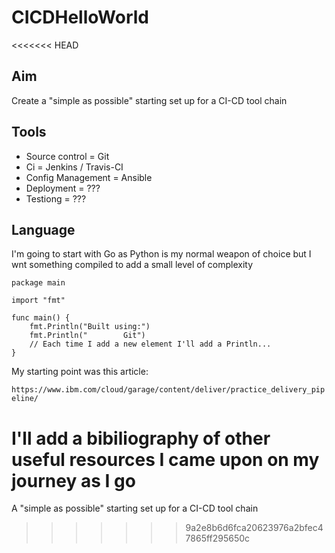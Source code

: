 # CICDHelloWorld
<<<<<<< HEAD

## Aim 

Create a "simple as possible" starting set up for a CI-CD tool chain

## Tools

- Source control = Git
- Ci = Jenkins / Travis-CI
- Config Management = Ansible
- Deployment = ??? 
- Testiong = ???

## Language 

I'm going to start with Go as Python is my normal weapon of choice but I wnt something compiled to add a small level of
complexity

```
package main

import "fmt"

func main() {
    fmt.Println("Built using:")
    fmt.Println("        Git")
    // Each time I add a new element I'll add a Println...
}

 ```

My starting point was this article:

```https://www.ibm.com/cloud/garage/content/deliver/practice_delivery_pipeline/```

I'll add a bibiliography of other useful resources I came upon on my journey as I go
=======
A "simple as possible" starting set up for a CI-CD tool chain
>>>>>>> 9a2e8b6d6fca20623976a2bfec47865ff295650c
